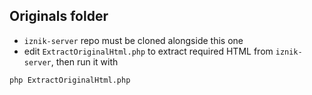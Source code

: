 ## Originals folder

* `iznik-server` repo must be cloned alongside this one
* edit `ExtractOriginalHtml.php` to extract required HTML from `iznik-server`, then run it with 
```
php ExtractOriginalHtml.php
```